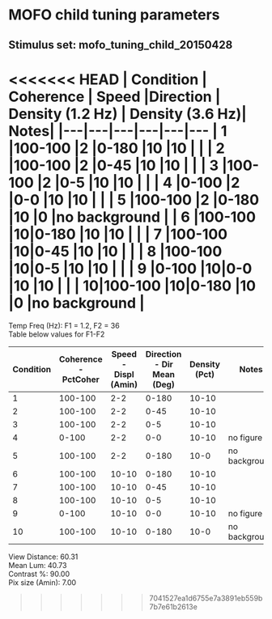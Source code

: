 # MOFO child tuning parameters
## Stimulus set: mofo_tuning_child_20150428

### 
<<<<<<< HEAD
|  Condition | Coherence   | Speed   |Direction   |  Density (1.2 Hz) | Density (3.6 Hz)| Notes|
|---|---|---|---|---|---
| 1 |100-100 |2 |0-180 |10 |10 | |
| 2 |100-100 |2 |0-45  |10 |10 | |
| 3 |100-100 |2 |0-5   |10 |10 | |
| 4 |0-100   |2 |0-0   |10 |10 | |
| 5 |100-100 |2 |0-180 |10 |0  |no background |
| 6 |100-100 |10|0-180 |10 |10 | |
| 7 |100-100 |10|0-45  |10 |10 | |
| 8 |100-100 |10|0-5   |10 |10 | |
| 9 |0-100   |10|0-0   |10 |10 | |
| 10|100-100 |10|0-180 |10 |0  |no background |
=======
Temp Freq (Hz): F1 = 1.2, F2 = 36  
Table below values for F1-F2  

|  Condition | Coherence - PctCoher   | Speed - Displ (Amin)  |Direction - Dir Mean (Deg)  |  Density (Pct) | Notes|
|---|---|---|---|---|---|
| 1 |100-100 |2-2 |0-180 |10-10 | |
| 2 |100-100 |2-2 |0-45  |10-10 | |
| 3 |100-100 |2-2 |0-5   |10-10 | |
| 4 |0-100   |2-2 |0-0   |10-10 |no figure |
| 5 |100-100 |2-2 |0-180 |10-0  |no background |
| 6 |100-100 |10-10|0-180 |10-10 | |
| 7 |100-100 |10-10|0-45  |10-10 | |
| 8 |100-100 |10-10|0-5   |10-10 | |
| 9 |0-100   |10-10|0-0   |10-10 |no figure |
| 10|100-100 |10-10|0-180 |10-0  |no background |


View Distance: 60.31  
Mean Lum: 40.73  
Contrast %: 90.00  
Pix size (Amin): 7.00  

>>>>>>> 7041527ea1d6755e7a3891eb559b7b7e61b2613e
